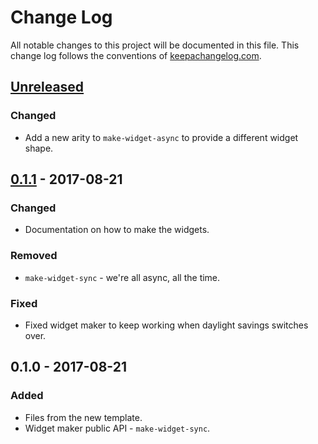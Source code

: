 # Change Log
All notable changes to this project will be documented in this file. This change log follows the conventions of [keepachangelog.com](http://keepachangelog.com/).

## [Unreleased]
### Changed
- Add a new arity to `make-widget-async` to provide a different widget shape.

## [0.1.1] - 2017-08-21
### Changed
- Documentation on how to make the widgets.

### Removed
- `make-widget-sync` - we're all async, all the time.

### Fixed
- Fixed widget maker to keep working when daylight savings switches over.

## 0.1.0 - 2017-08-21
### Added
- Files from the new template.
- Widget maker public API - `make-widget-sync`.

[Unreleased]: https://github.com/your-name/cookie-jar/compare/0.1.1...HEAD
[0.1.1]: https://github.com/your-name/cookie-jar/compare/0.1.0...0.1.1
